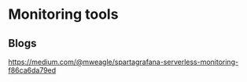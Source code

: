 # Monitoring tools

## Blogs

https://medium.com/@mweagle/spartagrafana-serverless-monitoring-f86ca6da79ed

